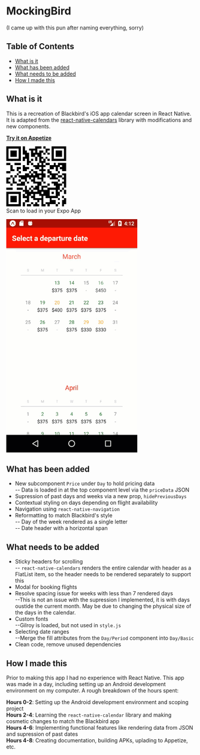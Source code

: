 # MockingBird

(I came up with this pun after naming everything, sorry)

## Table of Contents

* [What is it](#what-is-it)
* [What has been added](#what-has-been-added)
* [What needs to be added](#what-needs-to-be-added)
* [How I made this](#how-i-made-this)

## What is it

This is a recreation of Blackbird's iOS app calendar screen in React Native.
It is adapted from the [react-native-calendars](https://github.com/wix/react-native-calendars) library with modifications and new components.

**[Try it on Appetize](https://appetize.io/app/njv1hdhvutwb97ftcpp0dcymtw?device=nexus5&scale=75&orientation=portrait&osVersion=7.1)**

![Expo QR Code](./QR_Code.png)  
Scan to load in your Expo App

![Resulting App](./Result.gif)

## What has been added

* New subcomponent `Price` under `Day` to hold pricing data  
  -- Data is loaded in at the top component level via the `priceData` JSON
* Supression of past days and weeks via a new prop, `hidePreviousDays`
* Contextual styling on days depending on flight availability
* Navigation using `react-native-navigation`
* Reformatting to match Blackbird's style  
  -- Day of the week rendered as a single letter  
  -- Date header with a horizontal span

## What needs to be added

* Sticky headers for scrolling  
  -- `react-native-calendars` renders the entire calendar with header as a FlatList item, so the header needs to be rendered separately to support this
* Modal for booking flights
* Resolve spacing issue for weeks with less than 7 rendered days  
  --This is not an issue with the supression I implemented, it is with days oustide the current month. May be due to changing the physical size of the days in the calendar.
* Custom fonts  
  --Gilroy is loaded, but not used in `style.js`
* Selecting date ranges  
  --Merge the fill attributes from the `Day/Period` component into `Day/Basic`
* Clean code, remove unused dependencies

## How I made this

Prior to making this app I had no experience with React Native. This app was made in a day, including setting up an Android development environment on my computer. A rough breakdown of the hours spent:

**Hours 0-2**: Setting up the Android development environment and scoping project  
**Hours 2-4**: Learning the `react-native-calendar` library and making cosmetic changes to match the Blackbird app  
**Hours 4-6**: Implementing functional features like rendering data from JSON and supression of past dates  
**Hours 4-8**: Creating documentation, building APKs, uplading to Appetize, etc.
